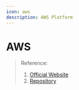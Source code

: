 ```yaml
---
icon: aws
description: AWS Platform
---
```


# AWS

> Reference:
> 1. [Official Website](https://aws.amazon.com/eks/eks-distro/)
> 2. [Repository](https://github.com/aws/eks-distro)
